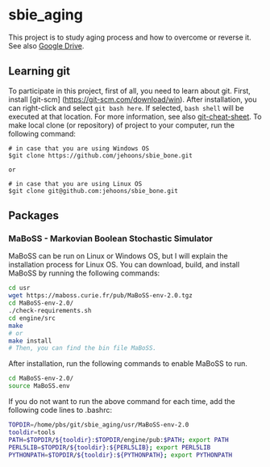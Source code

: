 # sbie_aging
This project is to study aging process and how to overcome or reverse it. See also [Google Drive](https://drive.google.com/open?id=0B2Fh-6_aEya5MU9nTldLN2FIVW8). 

## Learning git 
To participate in this project, first of all, you need to learn about git. First, install [git-scm] (https://git-scm.com/download/win). After installation, you can right-click and select `git bash here`. If selected, `bash shell` will be executed at that location. For more information, see also [git-cheat-sheet](https://www.git-tower.com/blog/git-cheat-sheet/). To make local clone (or repository) of project to your computer, run the following command: 

```
# in case that you are using Windows OS
$git clone https://github.com/jehoons/sbie_bone.git

or

# in case that you are using Linux OS 
$git clone git@github.com:jehoons/sbie_bone.git
```

## Packages 
### MaBoSS - Markovian Boolean Stochastic Simulator
MaBoSS can be run on Linux or Windows OS, but I will explain the installation process for Linux OS. You can download, build, and install MaBoSS by running the following commands:

```bash 
cd usr 
wget https://maboss.curie.fr/pub/MaBoSS-env-2.0.tgz
cd MaBoSS-env-2.0/
./check-requirements.sh 
cd engine/src
make 
# or 
make install
# Then, you can find the bin file MaBoSS.  
```

After installation, run the following commands to enable MaBoSS to run.

```bash 
cd MaBoSS-env-2.0/
source MaBoSS.env 
```

If you do not want to run the above command for each time, add the following code lines to .bashrc:

```bash 
TOPDIR=/home/pbs/git/sbie_aging/usr/MaBoSS-env-2.0
tooldir=tools
PATH=$TOPDIR/${tooldir}:$TOPDIR/engine/pub:$PATH; export PATH
PERL5LIB=$TOPDIR/${tooldir}:${PERL5LIB}; export PERL5LIB
PYTHONPATH=$TOPDIR/${tooldir}:${PYTHONPATH}; export PYTHONPATH
```
